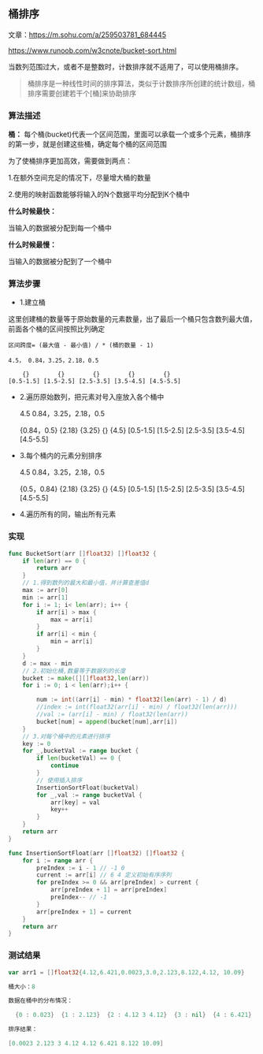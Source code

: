 桶排序
----

文章：https://m.sohu.com/a/259503781_684445

https://www.runoob.com/w3cnote/bucket-sort.html

当数列范围过大，或者不是整数时，计数排序就不适用了，可以使用桶排序。

> 桶排序是一种线性时间的排序算法，类似于计数排序所创建的统计数组，桶排序需要创建若干个[桶]来协助排序

### 算法描述

**桶：** 每个桶(bucket)代表一个区间范围，里面可以承载一个或多个元素，桶排序的第一步，就是创建这些桶，确定每个桶的区间范围

为了使桶排序更加高效，需要做到两点：

1.在额外空间充足的情况下，尽量增大桶的数量

2.使用的映射函数能够将输入的N个数据平均分配到K个桶中

**什么时候最快：**

当输入的数据被分配到每一个桶中

**什么时候最慢：**

当输入的数据被分配到了一个桶中

### 算法步骤

+ 1.建立桶

这里创建桶的数量等于原始数量的元素数量，出了最后一个桶只包含数列最大值，前面各个桶的区间按照比列确定

    区间跨度= (最大值 - 最小值) / * (桶的数量 - 1)

    4.5， 0.84，3.25，2.18，0.5
    
        {}        {}        {}        {}        {}
    [0.5-1.5] [1.5-2.5] [2.5-3.5] [3.5-4.5] [4.5-5.5]
    
+ 2.遍历原始数列，把元素对号入座放入各个桶中


    4.5 0.84，3.25，2.18，0.5
    
     {0.84，0.5}  {2.18}    {3.25}    {}        {4.5}
    [0.5-1.5] [1.5-2.5] [2.5-3.5] [3.5-4.5] [4.5-5.5]

+ 3.每个桶内的元素分别排序


    4.5 0.84，3.25，2.18，0.5
    
    {0.5，0.84}  {2.18}    {3.25}    {}        {4.5}
    [0.5-1.5] [1.5-2.5] [2.5-3.5] [3.5-4.5] [4.5-5.5]
    
+ 4.遍历所有的同，输出所有元素

### 实现

```go
func BucketSort(arr []float32) []float32 {
	if len(arr) == 0 {
		return arr
	}
	// 1.得到数列的最大和最小值，并计算查差值d
	max := arr[0]
	min := arr[1]
	for i := 1; i< len(arr); i++ {
		if arr[i] > max {
			max = arr[i]
		}
		if arr[i] < min {
			min = arr[i]
		}
	}
	d := max - min
	// 2.初始化桶,数量等于数据列的长度
	bucket := make([][]float32,len(arr))
	for i := 0; i < len(arr);i++ {

		num := int((arr[i] - min) * float32(len(arr) - 1) / d)
		//index := int(float32(arr[i] - min) / float32(len(arr)))
		//val := (arr[i] - min) / float32(len(arr))
		bucket[num] = append(bucket[num],arr[i])
	}
	// 3.对每个桶中的元素进行排序
	key := 0
	for _,bucketVal := range bucket {
		if len(bucketVal) == 0 {
			continue
		}
		// 使用插入排序
		InsertionSortFloat(bucketVal)
		for _,val := range bucketVal {
			arr[key] = val
			key++
		}
	}
	return arr
}

func InsertionSortFloat(arr []float32) []float32 {
	for i := range arr {
		preIndex := i - 1 // -1 0
		current := arr[i] // 6 4 定义初始有序序列
		for preIndex >= 0 && arr[preIndex] > current {
			arr[preIndex + 1] = arr[preIndex]
			preIndex-- // -1
		}
		arr[preIndex + 1] = current
	}
	return arr
}
```

### 测试结果

```go
var arr1 = []float32{4.12,6.421,0.0023,3.0,2.123,8.122,4.12, 10.09}

桶大小：8

数据在桶中的分布情况：

  {0 : 0.023}  {1 : 2.123}  {2 : 4.12 3 4.12}  {3 : nil}  {4 : 6.421}  {5 : 8.122}  {6 : nil}  {7 : 10.0877}

排序结果：

[0.0023 2.123 3 4.12 4.12 6.421 8.122 10.09]
```
